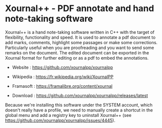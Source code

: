 # Xournal++ - PDF annotate and hand note-taking software

Xournal++ is a hand note-taking software written in C++ with the target
of flexibility, functionality and speed. It is used to annotate a pdf
document to add marks, comments, highlight some passages or make some
corrections. Particularly useful when you are proofreading and you want
to send some remarks on the document. The edited document can be
exported in the Xournal format for further editing or as a pdf to embed
the annotations.

* Website : https://github.com/xournalpp/xournalpp
* Wikipedia : https://fr.wikipedia.org/wiki/XournalPP
* Framasoft : https://framalibre.org/content/xournal

* Download : https://github.com/xournalpp/xournalpp/releases/latest

Because we're installing this software under the SYSTEM account, which
doesn't really have a profile, we need to manually create a shortcut in
the global menu and add a registry key to uninstall Xournal++
(see https://github.com/xournalpp/xournalpp/issues/4445).
